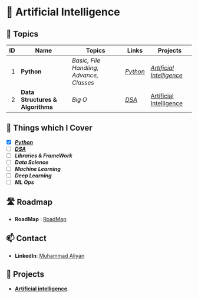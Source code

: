 # 🧠 Artificial Intelligence

## 💼 Topics
| ID | Name | Topics |  Links  | Projects |
|-----:|-----------|----------------------|----------|----------|
|     1| **Python**      | *Basic, File Handling,  Advance,  Classes* | [*Python*](https://github.com/MuhammadAliyan10/Artificial_Intelligence/tree/main/Python) | [*Artificial Intelligence*](https://github.com/users/MuhammadAliyan10/projects/2) |
|     2| **Data Structures & Algorithms**    | *Big O* | [*DSA*](https://github.com/MuhammadAliyan10/Artificial_Intelligence/tree/main/Data%20Structures%20%26%20Algorithms) | [Artificial Intelligence](https://github.com/users/MuhammadAliyan10/projects/2) |

## 🌟 Things which I Cover

- [X] [***Python***](https://github.com/MuhammadAliyan10/Artificial_Intelligence/tree/main/Python)
- [ ] [***DSA***](https://github.com/MuhammadAliyan10/Artificial_Intelligence/tree/main/Data%20Structures%20%26%20Algorithms)
- [ ] ***Libraries & FrameWork***
- [ ] ***Data Science***
- [ ] ***Machine Learning***
- [ ] ***Deep Learning***
- [ ] ***ML Ops***

## 🛣️ Roadmap
- **RoadMap** : [RoadMap](https://github.com/MuhammadAliyan10/Artificial_Intelligence/tree/main/RoadMap)

## 📫 Contact
- **LinkedIn**: [Muhammad Aliyan](https://www.linkedin.com/in/muhammad-aliyan-1900a7275/)

## 🚀 Projects
- [**Artificial intelligence**](https://github.com/users/MuhammadAliyan10/projects/2).
